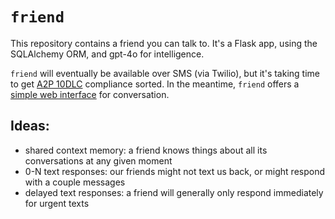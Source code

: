 # `friend`

This repository contains a friend you can talk to. It's a Flask app, using the SQLAlchemy ORM, and gpt-4o for intelligence.

`friend` will eventually be available over SMS (via Twilio), but it's taking time to get [A2P 10DLC](https://help.twilio.com/articles/1260800720410) compliance sorted. In the meantime, `friend` offers a [simple web interface](https://friend.flatpickles.com) for conversation.

## Ideas:

- shared context memory: a friend knows things about all its conversations at any given moment
- 0-N text responses: our friends might not text us back, or might respond with a couple messages
- delayed text responses: a friend will generally only respond immediately for urgent texts
